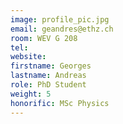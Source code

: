```yaml
---
image: profile_pic.jpg
email: geandres@ethz.ch
room: WEV G 208
tel:
website:
firstname: Georges
lastname: Andreas
role: PhD Student
weight: 5
honorific: MSc Physics
---
```


